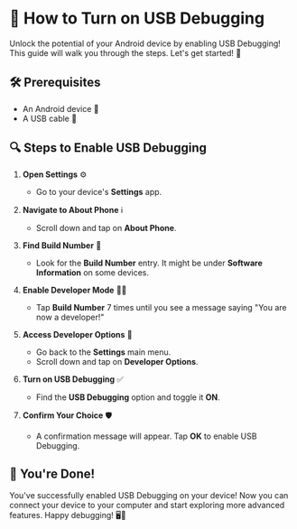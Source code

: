 # 📱 How to Turn on USB Debugging

Unlock the potential of your Android device by enabling USB Debugging! This guide will walk you through the steps. Let's get started! 🚀

## 🛠️ Prerequisites

- An Android device 📱
- A USB cable 🔌

## 🔍 Steps to Enable USB Debugging

1. **Open Settings** ⚙️
   - Go to your device's **Settings** app.

2. **Navigate to About Phone** ℹ️
   - Scroll down and tap on **About Phone**.

3. **Find Build Number** 🔢
   - Look for the **Build Number** entry. It might be under **Software Information** on some devices.

4. **Enable Developer Mode** 👨‍💻
   - Tap **Build Number** 7 times until you see a message saying "You are now a developer!"

5. **Access Developer Options** 🔧
   - Go back to the **Settings** main menu.
   - Scroll down and tap on **Developer Options**.

6. **Turn on USB Debugging** ✅
   - Find the **USB Debugging** option and toggle it **ON**.

7. **Confirm Your Choice** 🛡️
   - A confirmation message will appear. Tap **OK** to enable USB Debugging.

## 🎉 You're Done!

You've successfully enabled USB Debugging on your device! Now you can connect your device to your computer and start exploring more advanced features. Happy debugging! 🖥️🔧


